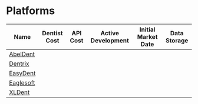 # Platforms

| Name  | Dentist Cost | API Cost | Active Development | Initial Market Date | Data Storage |
| ----- | ---- | ------------------ | ------------------- | ------------ | ---- |
| [AbelDent](platforms/abeldent.md) | | | | | |
| [Dentrix](platforms/dentrix.md) | | | | | |
| [EasyDent](platforms/easydent.md) | | | | | |
| [Eaglesoft](platforms/eaglesoft.md) | | | | | |
| [XLDent](platforms/xldent.md) | | | | | |
